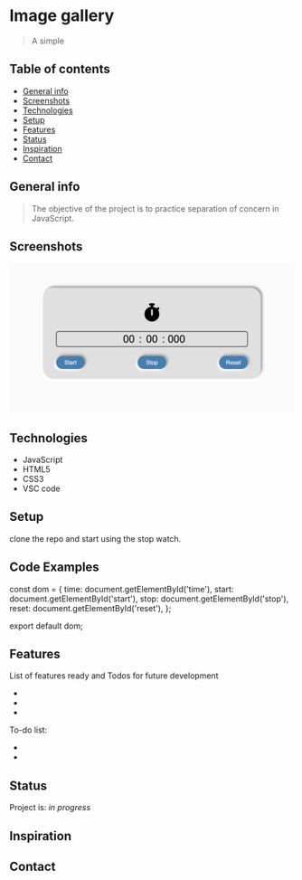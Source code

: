 # Image gallery

> A simple

## Table of contents

- [General info](#general-info)
- [Screenshots](#screenshots)
- [Technologies](#technologies)
- [Setup](#setup)
- [Features](#features)
- [Status](#status)
- [Inspiration](#inspiration)
- [Contact](#contact)

## General info

> The objective of the project is to practice separation of concern in
> JavaScript.

## Screenshots

![Example screenshot](./assets/Screenshot.png)

## Technologies

- JavaScript
- HTML5
- CSS3
- VSC code

## Setup

clone the repo and start using the stop watch.

## Code Examples

const dom = {
    time: document.getElementById('time'),
    start: document.getElementById('start'),
    stop: document.getElementById('stop'),
    reset: document.getElementById('reset'),
};

export default dom;


## Features

List of features ready and Todos for future development

-
-
-

To-do list:

-
-

## Status

Project is: _in progress_

## Inspiration

## Contact
